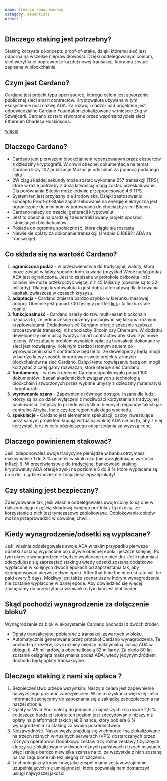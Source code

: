 ```yaml
---
name: Średnio zaawansowany
category: essentials
order: 1
---
```


## Dlaczego staking jest potrzebny?

Staking korzysta z konceptu proof-of-stake, dzięki któremu sieć jest odporna na wszelkie nieprawidłowości. Dzięki oddelegowanym coinom, sieć weryfikuje poprawność każdej nowej transakcji, która ma zostać zapisana w blockchainie.

## Czym jest Cardano?

Cardano jest projekt typu open source, którego celem jest stworzenie publicznej sieci smart contractów. Kryptowaluta używana w tym ekosystemie nosi nazwę ADA. Za rozwój i nadzór nad projektem jest odpowiedzialne Cardano Foundation zlokalizowane w mieście Zug w Szwajcarii. Cardano zostało stworzone przez współzałożyciela sieci Ethereum Charlesa Hoskinsona.

[więcej](https://pl.wikipedia.org/wiki/Cardano_blockchain)

## Dlaczego Cardano?

- Cardano jest pierwszym blockchainem recenzowanym przez ekspertów z dziedziny kryptografii.  W chwili obecnej dokumentacja na temat Cardano liczy 102 publikacje Można je odszukać za pomocą podanego  [linku](https://iohk.io/en/research/library/)
- 2W ciągu każdej sekundy może zostać wykonane 257 transakcji (TPS), które w razie potrzeby z dużą łatwością mogą zostać przeskalowane. Dla porównania Bitcoin może jedynie przeprocesować 4.6 TPS.
- System ten jest przyjazny dla środowiska. Dzięki zastosowaniu konceptu Proof-of-Stake zapotrzebowanie na energię elektryczną jest ograniczone do minimum w porównaniu do chociażby sieci Bitcoin.
- Cardano należy do trzeciej generacji kryptowalut
- Jest to obecnie najbardziej zdecentralizowany projekt spośród istniejących blockchainów
- Posiada on ogromną społeczność, która ciągle się rozrasta
- Niewielkie opłaty za dokonanie transakcji (średnio 0.188821 ADA za transakcje)

## Co składa się na wartość Cardano?

1. **ograniczona podaż** - w przeciwieństwie do tradycyjnej waluty, która może zostać w łatwy sposób dodrukowana (przykład Wenezuela) podaż ADA jest ograniczona. Jest to zapisane w protokole całkowita ilość coinów nie może przekroczyć więcej niż 45 Miliardy (obecnie są to 32 miliardy). Dlatego kryptowaluta ta jest dobrą alternatywą dla lokowania kapitału zwłaszcza w czasach kryzysu.
2. **adaptacja** - Cardano zmierza bardzo szybko w kierunku masowej adopcji Obecnie jest ponad 700 tysięcy portfeli [link](https://adastat.net/) i ta liczba stale rośnie. 
3. **funkcjonalność** - Cardano należy do tzw. multi-asset blockchain oznacza to, że jednocześnie możemy posługiwać się kilkoma różnymi kryptowalutami. Dodatkowo sieć Cardano oferuje znacznie szybsze procesowanie transakcji niż chociażby Bitcoin czy Ethereum. W dodatku deweloperzy nie muszą tworzyć smart contractów aby stworzyć nowe tokeny. W rezultacie problem wysokich opłat za transakcje dokonane w sieci jest rozwiązany. Kolejnym bardzo istotnym atutem po wprowadzeniu smart contractów będzie to, że deweloperzy będą mogli w bardzo łatwy sposób importować swoje projekty z innych blockchainów na sieć Cardano. Dzięki temu rozwiązaniu będą oni mogli korzystać z całej gamy rozwiązań, które oferuje sieć Cardano.
4. **fundamenty** - w chwili obecnej Cardano opublikowało ponad 100 dokumentów i badań akademickich związanych z technologią blockchain i stworzonych przez wybitne umysły z dziedziny matematyki i kryptografii.
5. **wyrównanie szans** - Zapewnienie równego dostępu i szans dla ludzi, którzy są na co dzień wyłączeni z możliwości korzystania z tradycyjnej bankowości. Dotyczy to przede wszystkim biednych regionów takich jak centralna Afryka, Indie czy też region dalekiego wschodu.
6. **spekulacje** - Cardano jest elementem spekulacji, osoby inwestujące poza samym projektem kupują wirtualną walutę ADA nie po to, aby z niej korzystać, lecz w celu późniejszego odsprzedania za wyższą cenę.


## Dlaczego powinienem stakować?

Jeśli zdeponowałeś swoje tradycyjne pieniądze w banku otrzymasz maksymalnie 1 do 3 % odsetek w skali roku (nie uwzględniając wartości inflacji !). W przeciwieństwie do tradycyjnej bankowości staking kryptowaluty ADA oferuje zyski na poziomie 5 do 8 % które wypłacane są co 5 dni, nigdzie indziej nie znajdziesz lepszej lokaty!

## Czy staking jest bezpieczny?

Zdecydowanie tak, jeśli właśnie oddelegowałeś swoje coiny to są one w dalszym ciągu częścią składową twojego portfela z tą różnicą, że korzystanie z nich jest tymczasowo zablokowane. Odblokowanie coinów można przeprowadzić w dowolnej chwili.

## Kiedy wynagrodzenie/odsetki są wypłacane?

Jeśli właśnie oddelegowałeś swoje ADA w takim przypadku pierwsze odsetki zostaną wypłacone po upływie obecnej epoki i jeszcze kolejnej. Po tym okresie wynagrodzenie będzie wypłacane co pięć dni. Jeśli natomiast zdecydujesz się zaprzestać stakingu wtedy odsetki zostaną dodatkowo wypłacone w kolejnych dwóch epokach od zaprzestania tak, aby skompensować pierwsze dwie epoki. After that time the interest rate will be paid every 5 days. Możliwy jest także scenariusz w którym wynagrodzenie nie zostanie wypłacone w danej epoce. Aby dowiedzieć się więcej zachęcamy do przeczytania wzmianki o tym kim jest slot leader.


## Skąd pochodzi wynagrodzenie za dołączenie bloku?

Wynagrodzenie za blok w ekosystemie Cardano pochodzi z dwóch źródeł:
- Opłaty transakcyjne: pobierane z transakcji zawartych w bloku. 
- Automatycznie generowane przez protokół Cardano wynagrodzenia. Te pochodzą z rezerw, czyli różnicy między maksymalną ilością ADA w obiegu tj. 45 miliardów, a obecną ilością 32 miliardy. Za około 80 lat zostanie osiągnięta maksymalna podaż ADA, wtedy jedynym źródłem dochodu będą opłaty transakcyjne.

## Dlaczego staking z nami się opłaca ?

1. Bezpieczeństwo przede wszystkim. Naszym celem jest zapewnienie najwyższego poziomu zabezpieczeń. W celu uzyskania większej ilości informacji zachęcamy do zapoznania się z zakładką zabezpieczenia na naszej stronie.
2. Opłaty w Vivid Pool należą do jednych z najniższych i są równe 2,9 % co jeszcze bardziej istotne ten poziom jest zdecydowanie niższy niż opłaty na platformach takich jak Binance, który pobiera 6 % wynagrodzenia za staking za swoim pośrednictwem.
3. Niezawodność. Nasze węzły znajdują się w chmurze i są zlokalizowane na trzech różnych wirtualnych serwerach (VPS) dostarczanych przez różnych operatorów. Dodatkowo zestaw trzy różne zestawy fizycznych kluczy są zlokalizowane w dwóch różnych państwach i trzech miastach, więc istnieje bardzo niewielka szansa na to, że wszystkie z nich zostaną na raz zagubione lub też ulegną zniszczeniu. 
4. Technologiczny know-how, jako zespół mamy zestaw wzajemnie uzupełniających się umiejętności, które pozwalają nam dostarczyć usługi najwyzszej jakości.